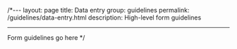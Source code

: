 /*---
layout: page
title: Data entry
group: guidelines
permalink: /guidelines/data-entry.html
description: High-level form guidelines

---

Form guidelines go here
*/
